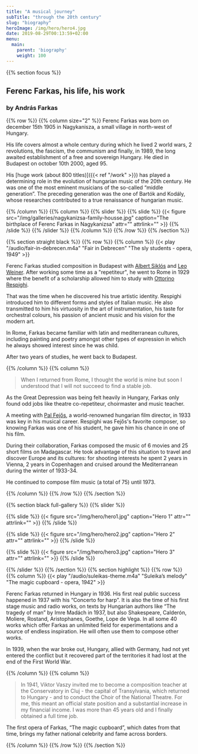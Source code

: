 ```yaml
---
title: "A musical journey"
subTitle: "through the 20th century"
slug: "biography"
heroImage: /img/hero/hero4.jpg
date: 2019-08-29T00:13:59+02:00
menu:
  main:
    parent: 'biography'
    weight: 100
---
```


{{% section focus %}}
## Ferenc Farkas, his life, his work
### by András Farkas

{{% row %}}
{{% column size="2" %}}
Ferenc Farkas was born on december 15th 1905 in Nagykanisza, a small village
in north-west of Hungary.

His life covers almost a whole century during which he lived 2 world wars,
2 revolutions, the fascism, the communism and finally, in 1989, the long
awaited establishment of a free and sovereign Hungary. He died in Budapest on
october 10th 2000, aged 95.

His [huge work (about 800 titles)]({{< ref "/work" >}}) has played a
determining role in the evolution of hungarian music of the 20th century.
He was one of the most eminent musicians of the so-called “middle generation”.
The preceding generation was the one of Bartók and Kodály, whose researches
contributed to a true renaissance of hungarian music.

{{% /column %}}
{{% column %}}
{{% slider %}}
{{% slide %}}
{{< figure src="/img/galleries/nagykanizsa-family-housse.jpg" caption="The birthplace of Ferenc Farkas in Nagykanizsa" attr="" attrlink="" >}}
{{% /slide %}}
{{% /slider %}}
{{% /column %}}
{{% /row %}}
{{% /section %}}

{{% section straight black %}}
{{% row %}}
{{% column %}}
{{< play "/audio/fair-in-debrecen.m4a" "Fair in Debrecen" "The sly students - opera, 1949" >}}

Ferenc Farkas studied composition in Budapest with
[Albert Siklós](https://wikipedia.org/wiki/Albert_Sikl%C3%B3s) and
[Leo Weiner](https://wikipedia.org/wiki/Leó_Weiner).
After working some time as a "repetiteur", he went to Rome in 1929 where the
benefit of a scholarship allowed him to study with
[Ottorino Respighi](https://wikipedia.org/wiki/Ottorino_Respighi).

That was the time when he discovered his true artistic identity. Respighi
introduced him to different forms and styles of Italian music. He also
transmitted to him his virtuosity in the art of instrumentation, his taste
for orchestral colours, his passion of ancient music and his vision for
the modern art.

In Rome, Farkas became familiar with latin and mediterranean cultures,
including painting and poetry amongst other types of expression in which he
always showed interest since he was child.

After two years of studies, he went back to Budapest.

{{% /column %}}
{{% column %}}
> When I returned from Rome, I thought the world is mine but soon I understood
that I will not succeed to find a stable job.

As the Great Depression was being felt heavily in Hungary, Farkas only found
odd jobs like theatre co-repetiteur, choirmaster and music teacher.

A meeting with [Pal Fejős](https://wikipedia.org/wiki/Paul_Fejos), a
world-renowned hungarian film director, in 1933 was key in his musical career.
Respighi was Fejős's favorite composer, so knowing
Farkas was one of his student, he gave him his chance in one of his film.

During their collaboration, Farkas composed the music of 6 movies and 25
short films on Madagascar. He took advantage of this situation to travel and
discover Europe and its cultures: for shooting interests he spent 2 years in
Vienna, 2 years in Copenhagen and cruised around the Mediterranean during the
winter of 1933-34.

He continued to compose film music (a total of 75) until 1973.

{{% /column %}}
{{% /row %}}
{{% /section %}}

{{% section black full-gallery %}}
{{% slider %}}

{{% slide %}}
{{< figure src="/img/hero/hero1.jpg" caption="Hero 1" attr="" attrlink="" >}}
{{% /slide %}}

{{% slide %}}
{{< figure src="/img/hero/hero2.jpg" caption="Hero 2" attr="" attrlink="" >}}
{{% /slide %}}

{{% slide %}}
{{< figure src="/img/hero/hero3.jpg" caption="Hero 3" attr="" attrlink="" >}}
{{% /slide %}}

{{% /slider %}}
{{% /section %}}
{{% section highlight %}}
{{% row %}}
{{% column %}}
{{< play "/audio/suleikas-theme.m4a" "Suleika’s melody" "The magic cupboard - opera, 1942" >}}

Ferenc Farkas returned in Hungary in 1936. His first real public success
happened in 1937 with his “Concerto for harp”. It is also the time of his first stage music and radio works, on texts by Hungarian authors like “The tragedy of man” by Imre Madách in 1937, but also Shakespeare, Calderón, Moliere, Rostand, Aristophanes, Goethe, Lope de Vega. In all some 40 works which offer Farkas an unlimited field for experimentations and a source of endless inspiration. He will often use them to compose other works.

In 1939, when the war broke out, Hungary, allied with Germany, had not yet
entered the conflict but it recovered part of the territories it had lost at
the end of the First World War.

{{% /column %}}
{{% column %}}

> In 1941, Viktor Vaszy invited me to become a composition teacher at the
Conservatory in Cluj - the capital of Transylvania, which returned to Hungary -
and to conduct the Choir of the National Theatre. For me, this meant an official
state position and a substantial increase in my financial income.
I was more than 45 years old and I finally obtained a full time job.

The first opera of Farkas, “The magic cupboard”, which dates from that time, brings my father national celebrity and fame across borders.

{{% /column %}}
{{% /row %}}
{{% /section %}}